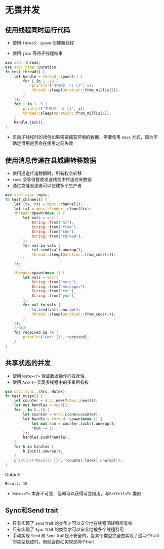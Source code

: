 # 无畏并发

## 使用线程同时运行代码

* 使用 `thread::spawn` 创建新线程

* 使用 `join` 等待子线程结束

```rust
use std::thread;
use std::time::Duration;
fn test_thread() {
    let handle = thread::spawn(|| {
        for i in 1..10 {
            println!("子线程: hi {}", i);
            thread::sleep(Duration::from_millis(1));
        }
    });
    for i in 1..5 {
        println!("主线程: hi {}", i);
        thread::sleep(Duration::from_millis(1));
    }
    handle.join();
}
```

* 启动子线程时的闭包如果需要捕获环境的数据，需要使用 `move` 方式，因为不确定借用是否会在使用之前失效

## 使用消息传递在县城建转移数据

* 使用通道传送数据时，所有权会转移
* `recv` 会等待接收发送线程中传送过来数据
* 通过克隆发送者可以创建多个生产者

```rust
use std::sync::mpsc;
fn test_channel() {
    let (tx, rx) = mpsc::channel();
    let tx1 = mpsc::Sender::clone(&tx);
    thread::spawn(move || {
        let vals = vec![
            String::from("hi"),
            String::from("from"),
            String::from("the"),
            String::from("thread"),
        ];
        for val in vals {
            tx1.send(val).unwrap();
            thread::sleep(Duration::from_secs(1));
        }
    });

    thread::spawn(move || {
        let vals = vec![
            String::from("more"),
            String::from("messages"),
            String::from("for"),
            String::from("you"),
        ];
        for val in vals {
            tx.send(val).unwrap();
            thread::sleep(Duration::from_secs(1));
        }
    });
    //接收
    for received in rx {
        println!("Got: {}", received);
    }
}
```

## 共享状态的并发

* 使用 `Mutex<T>` 保证数据操作的互斥性
* 使用 `Arc<T>` 实现多线程中的多重所有权

```rust
use std::sync::{Arc, Mutex};
fn test_mutex() {
    let counter = Arc::new(Mutex::new(0));
    let mut handles = vec![];
    for _ in 0..10 {
        let counter = Arc::clone(&counter);
        let handle = thread::spawn(move || {
            let mut num = counter.lock().unwrap();
            *num += 1;
        });
        handles.push(handle);
    }
    for h in handles {
        h.join().unwrap();
    }
    println!("Result: {}", *counter.lock().unwrap());
}
```

Output:

```
Result: 10
```

* `Mutex<T>` 本身不可变，但却可以获得可变借用，与`RefCell<T>` 类似

## Sync和Send trait

* 只有实现了 `Send` trait 的类型才可以安全地在线程间转移所有权
* 只有实现了 `Sync` trait 的类型才可以安全地被多个线程引用
* 手动实现 `Send` 和 `Sync` trait是不安全的，当某个类型完全由实现了这两个trait的类型组成时，他就会自动实现这两个trait